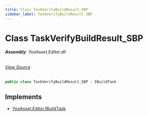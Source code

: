 ```yaml
---
title: Class TaskVerifyBuildResult_SBP
sidebar_label: TaskVerifyBuildResult_SBP
---
```

# Class TaskVerifyBuildResult_SBP


###### **Assembly**: YooAsset.Editor.dll
###### [View Source](https://github.com/tuyoogame/YooAsset-Samples.git/blob/main/Assets/YooAsset/Editor/AssetBundleBuilder/BuildPipeline/ScriptableBuildPipeline/BuildTasks/TaskVerifyBuildResult_SBP.cs#L12)
```csharp title="Declaration"
public class TaskVerifyBuildResult_SBP : IBuildTask
```

## Implements

* [YooAsset.Editor.IBuildTask](../YooAsset.Editor/IBuildTask.md)
